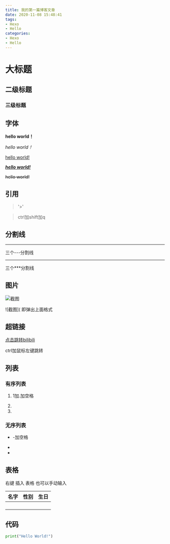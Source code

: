 ```yaml
---
title: 我的第一篇博客文章
date: 2020-11-08 15:48:41
tags: 
- Hexo
- Hello
categories: 
- Hexo
- Hello
---
```


# 大标题

## 二级标题

### 三级标题



## 字体

**hello world！**

*hello world！*

<u>hello world!</u>

**<u>*hello world!*</u>**

~~hello world!~~



## 引用

> '>'

> ctrl加shift加q

## 分割线

---

三个---分割线

***

三个***分割线



## 图片

![截图]()

![截图](    即弹出上面格式



## 超链接

[点击跳转bilibili](https://www.bilibili.com/read/cv5702420)

ctrl加鼠标左键跳转



## 列表

### 有序列表

1. 1加.加空格

2. 
3. 

### 无序列表

- -加空格

- 

- 



## 表格

右键 插入 表格 也可以手动输入

| 名字 | 性别 | 生日 |
| ---- | ---- | ---- |
|      |      |      |
|      |      |      |
|      |      |      |
|      |      |      |



## 代码

```python
print("Hello World!")
```



